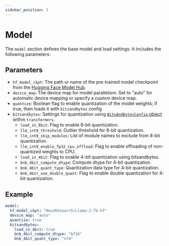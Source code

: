 ```yaml
---
sidebar_position: 3
---
```


# Model

The `model` section defines the base model and load settings. It includes the following parameters:

## Parameters

- `hf_model_ckpt`: The path or name of the pre-trained model checkpoint from the [Hugging Face Model Hub](https://huggingface.co/models).
- `device_map`: The device map for model parallelism. Set to "auto" for automatic device mapping or specify a custom device map.
- `quantize`: Boolean flag to enable quantization of the model weights; if true, then loads it with `bitsandbytes` config
- `bitsandbytes`: Settings for quantization using [`BitsAndBytesConfig` object](https://huggingface.co/docs/transformers/main_classes/quantization#transformers.BitsAndBytesConfig) within `transformers`.
  - `load_in_8bit`: Flag to enable 8-bit quantization.
  - `llm_int8_threshold`: Outlier threshold for 8-bit quantization.
  - `llm_int8_skip_modules`: List of module names to exclude from 8-bit quantization.
  - `llm_int8_enable_fp32_cpu_offload`: Flag to enable offloading of non-quantized weights to CPU.
  - `load_in_4bit`: Flag to enable 4-bit quantization using bitsandbytes.
  - `bnb_4bit_compute_dtype`: Compute dtype for 4-bit quantization.
  - `bnb_4bit_quant_type`: Quantization data type for 4-bit quantization.
  - `bnb_4bit_use_double_quant`: Flag to enable double quantization for 4-bit quantization.

## Example

```yaml
model:
  hf_model_ckpt: "NousResearch/Llama-2-7b-hf"
  device_map: "auto"
  quantize: true
  bitsandbytes:
    load_in_4bit: true
    bnb_4bit_compute_dtype: "bf16"
    bnb_4bit_quant_type: "nf4"
```
